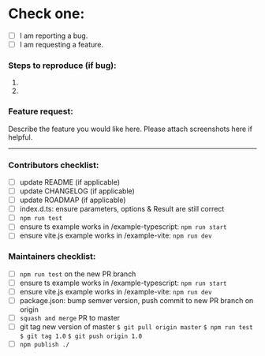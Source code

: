 # Check one:
- [ ] I am reporting a bug.
- [ ] I am requesting a feature.

### Steps to reproduce (if bug):
1.
2.

### Feature request:
Describe the feature you would like here.
Please attach screenshots here if helpful.
___

### Contributors checklist:
- [ ] update README (if applicable)
- [ ] update CHANGELOG (if applicable)
- [ ] update ROADMAP (if applicable)
- [ ] index.d.ts: ensure parameters, options & Result are still correct
- [ ] `npm run test`
- [ ] ensure ts example works in /example-typescript: `npm run start`
- [ ] ensure vite.js example works in /example-vite: `npm run dev`

### Maintainers checklist:
- [ ] `npm run test` on the new PR branch
- [ ] ensure ts example works in /example-typescript: `npm run start`
- [ ] ensure vite.js example works in /example-vite: `npm run dev`
- [ ] package.json: bump semver version, push commit to new PR branch on origin
- [ ] `squash and merge` PR to master
- [ ] git tag new version of master
        `$ git pull origin master`
        `$ npm run test`
        `$ git tag 1.0`
        `$ git push origin 1.0`
- [ ] `npm publish ./`
